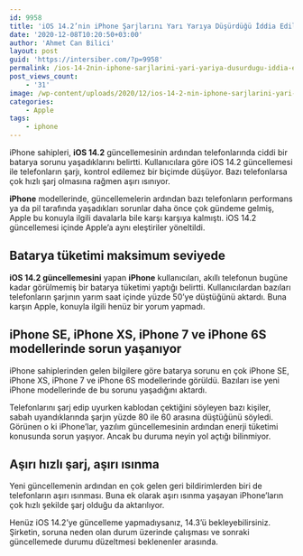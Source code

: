 ```yaml
---
id: 9958
title: 'iOS 14.2’nin iPhone Şarjlarını Yarı Yarıya Düşürdüğü İddia Edildi'
date: '2020-12-08T10:20:50+03:00'
author: 'Ahmet Can Bilici'
layout: post
guid: 'https://intersiber.com/?p=9958'
permalink: /ios-14-2nin-iphone-sarjlarini-yari-yariya-dusurdugu-iddia-edildi/
post_views_count:
    - '31'
image: /wp-content/uploads/2020/12/ios-14-2-nin-iphone-sarjlarini-yari-yariya-dusurdugu-iddia-edildi.png
categories:
    - Apple
tags:
    - iphone
---
```


iPhone sahipleri, **iOS 14.2** güncellemesinin ardından telefonlarında ciddi bir batarya sorunu yaşadıklarını belirtti. Kullanıcılara göre iOS 14.2 güncellemesi ile telefonların şarjı, kontrol edilemez bir biçimde düşüyor. Bazı telefonlarsa çok hızlı şarj olmasına rağmen aşırı ısınıyor.

**iPhone** modellerinde, güncellemelerin ardından bazı telefonların performans ya da pil tarafında yaşadıkları sorunlar daha önce çok gündeme gelmiş, Apple bu konuyla ilgili davalarla bile karşı karşıya kalmıştı. iOS 14.2 güncellemesi içinde Apple’a aynı eleştiriler yöneltildi.

## Batarya tüketimi maksimum seviyede

**iOS 14.2 güncellemesini** yapan **iPhone** kullanıcıları, akıllı telefonun bugüne kadar görülmemiş bir batarya tüketimi yaptığı belirtti. Kullanıcılardan bazıları telefonların şarjının yarım saat içinde yüzde 50’ye düştüğünü aktardı. Buna karşın Apple, konuyla ilgili henüz bir yorum yapmadı.

## iPhone SE, iPhone XS, iPhone 7 ve iPhone 6S modellerinde sorun yaşanıyor

iPhone sahiplerinden gelen bilgilere göre batarya sorunu en çok iPhone SE, iPhone XS, iPhone 7 ve iPhone 6S modellerinde görüldü. Bazıları ise yeni iPhone modellerinde de bu sorunu yaşadığını aktardı.

Telefonlarını şarj edip uyurken kablodan çektiğini söyleyen bazı kişiler, sabah uyandıklarında şarjın yüzde 80 ile 60 arasına düştüğünü söyledi. Görünen o ki iPhone’lar, yazılım güncellemesinin ardından enerji tüketimi konusunda sorun yaşıyor. Ancak bu duruma neyin yol açtığı bilinmiyor.

## Aşırı hızlı şarj, aşırı ısınma

Yeni güncellemenin ardından en çok gelen geri bildirimlerden biri de telefonların aşırı ısınması. Buna ek olarak aşırı ısınma yaşayan iPhone’ların çok hızlı şekilde şarj olduğu da aktarılıyor.

Henüz iOS 14.2’ye güncelleme yapmadıysanız, 14.3’ü bekleyebilirsiniz. Şirketin, soruna neden olan durum üzerinde çalışması ve sonraki güncellemede durumu düzeltmesi beklenenler arasında.